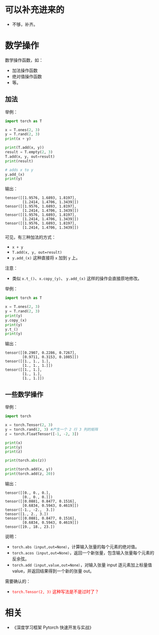 
# 可以补充进来的

- 不够，补齐。


# 数学操作

数学操作函数，如：

- 加法操作函数
- 绝对值操作函数
- 等。

## 加法

举例：

```py
import torch as T

x = T.ones(2, 3)
y = T.rand(2, 3)
print(x + y)

print(T.add(x, y))
result = T.empty(2, 3)
T.add(x, y, out=result)
print(result)

# adds x to y
y.add_(x)
print(y)
```

输出：

```
tensor([[1.9576, 1.6893, 1.8197],
        [1.2414, 1.4706, 1.3439]])
tensor([[1.9576, 1.6893, 1.8197],
        [1.2414, 1.4706, 1.3439]])
tensor([[1.9576, 1.6893, 1.8197],
        [1.2414, 1.4706, 1.3439]])
tensor([[1.9576, 1.6893, 1.8197],
        [1.2414, 1.4706, 1.3439]])
```

可见，有三种加法的方式：

- `x + y`
- `T.add(x, y, out=result)`
- `y.add_(x)` 这种直接将 `x` 加到 `y` 上。

注意：

- 类似 `x.t_()`、`x.copy_(y)`、 `y.add_(x)` 这样的操作会直接原地修改。

举例：

```py
import torch as T

x = T.ones(2, 3)
y = T.rand(2, 3)
print(y)
y.copy_(x)
print(y)
y.t_()
print(y)
```

输出：

```
tensor([[0.2907, 0.2286, 0.7267],
        [0.9711, 0.3153, 0.1085]])
tensor([[1., 1., 1.],
        [1., 1., 1.]])
tensor([[1., 1.],
        [1., 1.],
        [1., 1.]])
```


## 一些数学操作

举例：

```py
import torch

x = torch.Tensor(2, 3)
y = torch.rand(2, 3) #产生一个 2 行 3 列的矩阵
z = torch.FloatTensor([-1, -2, 3])

print(x)
print(y)
print(z)

print(torch.abs(z))

print(torch.add(x, y))
print(torch.add(z, 20))
```

输出：

```
tensor([[0., 0., 0.],
        [0., 0., 0.]])
tensor([[0.0881, 0.8477, 0.1516],
        [0.6834, 0.5943, 0.4619]])
tensor([-1., -2.,  3.])
tensor([1., 2., 3.])
tensor([[0.0881, 0.8477, 0.1516],
        [0.6834, 0.5943, 0.4619]])
tensor([19., 18., 23.])
```

说明：

- `torch.abs（input,out=None）`，计算输入张量的每个元素的绝对值。
- `torch.acos（input,out=None）`，返回一个新张量，包含输入张量每个元素的反余弦。
- `torch.add（input,value,out=None）`，对输入张量 input 逐元素加上标量值 value，并返回结果得到一个新的张量 out。


需要确认的：

- <span style="color:red;">`torch.Tensor(2, 3)` 这种写法是不是过时了？</span>


# 相关

- 《深度学习框架 Pytorch 快速开发与实战》
